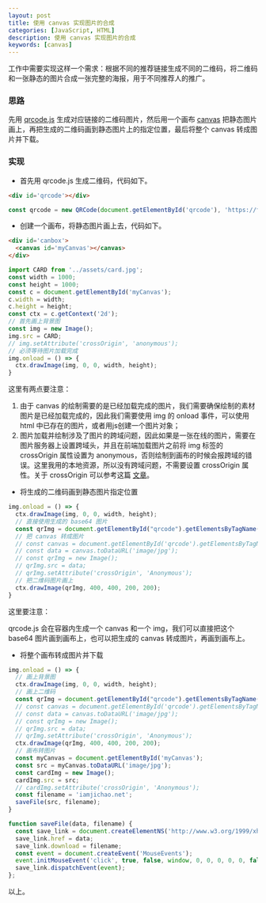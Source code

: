 ```yaml
---
layout: post
title: 使用 canvas 实现图片的合成
categories: [JavaScript, HTML]
description: 使用 canvas 实现图片的合成
keywords: [canvas]
---
```


工作中需要实现这样一个需求：根据不同的推荐链接生成不同的二维码，将二维码和一张静态的图片合成一张完整的海报，用于不同推荐人的推广。

### 思路

先用 [qrcode.js](https://github.com/davidshimjs/qrcodejs) 生成对应链接的二维码图片，然后用一个画布 [canvas](https://www.runoob.com/html/html5-canvas.html) 把静态图片画上，再把生成的二维码画到静态图片上的指定位置，最后将整个 canvas 转成图片并下载。

### 实现

- 首先用 qrcode.js 生成二维码，代码如下。

```html
<div id='qrcode'></div>
```

```js
const qrcode = new QRCode(document.getElementById('qrcode'), 'https://fehub.net/');
```

- 创建一个画布，将静态图片画上去，代码如下。

```html
<div id='canbox'>
  <canvas id='myCanvas'></canvas>
</div>
```

```js
import CARD from '../assets/card.jpg';
const width = 1000;
const height = 1000;
const c = document.getElementById('myCanvas');
c.width = width;
c.height = height;
const ctx = c.getContext('2d');
// 首先画上背景图
const img = new Image();
img.src = CARD;
// img.setAttribute('crossOrigin', 'anonymous');
// 必须等待图片加载完成
img.onload = () => {
  ctx.drawImage(img, 0, 0, width, height);
}
```

这里有两点要注意：

1. 由于 canvas 的绘制需要的是已经加载完成的图片，我们需要确保绘制的素材图片是已经加载完成的，因此我们需要使用 img 的 onload 事件，可以使用 html 中已存在的图片，或者用js创建一个图片对象；
2. 图片加载并绘制涉及了图片的跨域问题，因此如果是一张在线的图片，需要在图片服务器上设置跨域头，并且在前端加载图片之前将 img 标签的 crossOrigin 属性设置为 anonymous，否则绘制到画布的时候会报跨域的错误。这里我用的本地资源，所以没有跨域问题，不需要设置 crossOrigin 属性。关于 crossOrigin 可以参考这篇 [文章](http://ilucas.me/2017/04/19/crossorign-attribute-img-tag/)。

- 将生成的二维码画到静态图片指定位置

```js
img.onload = () => {
  ctx.drawImage(img, 0, 0, width, height);
  // 直接使用生成的 base64 图片
  const qrImg = document.getElementById("qrcode").getElementsByTagName("img")[0];
  // 把 canvas 转成图片
  // const canvas = document.getElementById('qrcode').getElementsByTagName('canvas')[0];
  // const data = canvas.toDataURL('image/jpg');
  // const qrImg = new Image();
  // qrImg.src = data;
  // qrImg.setAttribute('crossOrigin', 'Anonymous');
  // 把二维码图片画上
  ctx.drawImage(qrImg, 400, 400, 200, 200);
}
```

这里要注意：

qrcode.js 会在容器内生成一个 canvas 和一个 img，我们可以直接把这个 base64 图片画到画布上，也可以把生成的 canvas 转成图片，再画到画布上。

- 将整个画布转成图片并下载

```js
img.onload = () => {
  // 画上背景图
  ctx.drawImage(img, 0, 0, width, height);
  // 画上二维码
  const qrImg = document.getElementById("qrcode").getElementsByTagName("img")[0];
  // const canvas = document.getElementById('qrcode').getElementsByTagName('canvas')[0];
  // const data = canvas.toDataURL('image/jpg');
  // const qrImg = new Image();
  // qrImg.src = data;
  // qrImg.setAttribute('crossOrigin', 'Anonymous');
  ctx.drawImage(qrImg, 400, 400, 200, 200);
  // 画布转图片
  const myCanvas = document.getElementById('myCanvas');
  const src = myCanvas.toDataURL('image/jpg');
  const cardImg = new Image();
  cardImg.src = src;
  // cardImg.setAttribute('crossOrigin', 'Anonymous');
  const filename = 'iamjichao.net';
  saveFile(src, filename);
}

function saveFile(data, filename) {
  const save_link = document.createElementNS('http://www.w3.org/1999/xhtml', 'a');
  save_link.href = data;
  save_link.download = filename;
  const event = document.createEvent('MouseEvents');
  event.initMouseEvent('click', true, false, window, 0, 0, 0, 0, 0, false, false, false, false, 0, null);
  save_link.dispatchEvent(event);
};
```

以上。
